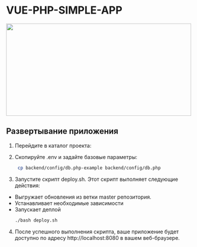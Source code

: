 # VUE-PHP-SIMPLE-APP
<img src="https://i.morioh.com/3a1d8badd7.png" width="500" height="250" />

## Развертывание приложения
1. Перейдите в каталог проекта:
2. Скопируйте .env и задайте базовые параметры:

   ```bash
    cp backend/config/db.php-example backend/config/db.php
   ```
3. Запустите скрипт deploy.sh. Этот скрипт выполняет следующие действия:

- Выгружает обновления из ветки master репозитория.
- Устанавливает необходимые зависимости
- Запускает деплой
   ```bash
   ./bash deploy.sh
   ```
4. После успешного выполнения скрипта, ваше приложение будет доступно по адресу http://localhost:8080 в вашем веб-браузере.